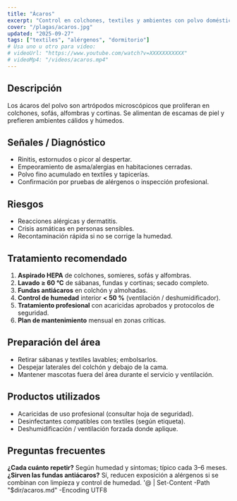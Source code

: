 ```yaml
---
title: "Ácaros"
excerpt: "Control en colchones, textiles y ambientes con polvo doméstico."
cover: "/plagas/acaros.jpg"
updated: "2025-09-27"
tags: ["textiles", "alérgenos", "dormitorio"]
# Usa uno u otro para video:
# videoUrl: "https://www.youtube.com/watch?v=XXXXXXXXXXX"
# videoMp4: "/videos/acaros.mp4"
---
```


## Descripción
Los ácaros del polvo son artrópodos microscópicos que proliferan en colchones, sofás, alfombras y cortinas. Se alimentan de escamas de piel y prefieren ambientes cálidos y húmedos.

## Señales / Diagnóstico
- Rinitis, estornudos o picor al despertar.
- Empeoramiento de asma/alergias en habitaciones cerradas.
- Polvo fino acumulado en textiles y tapicerías.
- Confirmación por pruebas de alérgenos o inspección profesional.

## Riesgos
- Reacciones alérgicas y dermatitis.
- Crisis asmáticas en personas sensibles.
- Recontaminación rápida si no se corrige la humedad.

## Tratamiento recomendado
1. **Aspirado HEPA** de colchones, somieres, sofás y alfombras.
2. **Lavado ≥ 60 °C** de sábanas, fundas y cortinas; secado completo.
3. **Fundas antiácaros** en colchón y almohadas.
4. **Control de humedad** interior **< 50 %** (ventilación / deshumidificador).
5. **Tratamiento profesional** con acaricidas aprobados y protocolos de seguridad.
6. **Plan de mantenimiento** mensual en zonas críticas.

## Preparación del área
- Retirar sábanas y textiles lavables; embolsarlos.
- Despejar laterales del colchón y debajo de la cama.
- Mantener mascotas fuera del área durante el servicio y ventilación.

## Productos utilizados
- Acaricidas de uso profesional (consultar hoja de seguridad).
- Desinfectantes compatibles con textiles (según etiqueta).
- Deshumidificación / ventilación forzada donde aplique.

## Preguntas frecuentes
**¿Cada cuánto repetir?** Según humedad y síntomas; típico cada 3–6 meses.
**¿Sirven las fundas antiácaros?** Sí, reducen exposición a alérgenos si se combinan con limpieza y control de humedad.
'@ | Set-Content -Path "$dir/acaros.md" -Encoding UTF8
